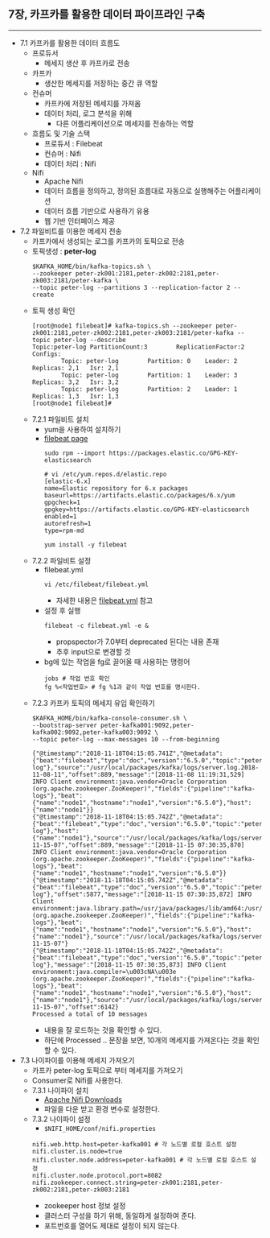 ## 7장, 카프카를 활용한 데이터 파이프라인 구축
---
- 7.1 카프카를 활용한 데이터 흐름도
    - 프로듀서
        - 메세지 생산 후 카프카로 전송
    - 카프카
        - 생산한 메세지를 저장하는 중간 큐 역할
    - 컨슈머
        - 카프카에 저장된 메세지를 가져옴
        - 데이터 처리, 로그 분석을 위해
            - 다른 어플리케이션으로 메세지를 전송하는 역할
    - 흐름도 및 기술 스택
        - 프로듀서 : Filebeat
        - 컨슈머 : Nifi
        - 데이터 처리 : Nifi
    - Nifi
        - Apache Nifi
        - 데이터 흐름을 정의하고, 정의된 흐름대로 자동으로 실행해주는 어플리케이션
        - 데이터 흐름 기반으로 사용하기 유용
        - 웹 기반 인터페이스 제공
- 7.2 파일비트를 이용한 메세지 전송
    - 카프카에서 생성되는 로그를 카프카의 토픽으로 전송
    - 토픽생성 : **peter-log**
        ```
        $KAFKA_HOME/bin/kafka-topics.sh \
        --zookeeper peter-zk001:2181,peter-zk002:2181,peter-zk003:2181/peter-kafka \
        --topic peter-log --partitions 3 --replication-factor 2 --create
        ```
    - 토픽 생성 확인
        ```
        [root@node1 filebeat]# kafka-topics.sh --zookeeper peter-zk001:2181,peter-zk002:2181,peter-zk003:2181/peter-kafka --topic peter-log --describe
        Topic:peter-log PartitionCount:3        ReplicationFactor:2     Configs:
                Topic: peter-log        Partition: 0    Leader: 2       Replicas: 2,1   Isr: 2,1
                Topic: peter-log        Partition: 1    Leader: 3       Replicas: 3,2   Isr: 3,2
                Topic: peter-log        Partition: 2    Leader: 1       Replicas: 1,3   Isr: 1,3
        [root@node1 filebeat]# 
        ```
    - 7.2.1 파일비트 설치
        - yum을 사용하여 설치하기
        - [filebeat page](https://www.elastic.co/guide/en/beats/filebeat/current/setup-repositories.html)
            ```
            sudo rpm --import https://packages.elastic.co/GPG-KEY-elasticsearch
            
            # vi /etc/yum.repos.d/elastic.repo
            [elastic-6.x]
            name=Elastic repository for 6.x packages
            baseurl=https://artifacts.elastic.co/packages/6.x/yum
            gpgcheck=1
            gpgkey=https://artifacts.elastic.co/GPG-KEY-elasticsearch
            enabled=1
            autorefresh=1
            type=rpm-md

            yum install -y filebeat
            ```
    - 7.2.2 파일비트 설정
        - filebeat.yml
            ```
            vi /etc/filebeat/filebeat.yml
            ```
            - 자세한 내용은 [filebeat.yml](kafka_docker/node1/filebeat/filebeat.yml) 참고
        - 설정 후 실행
            ```
            filebeat -c filebeat.yml -e &
            ```
            - propspector가 7.0부터 deprecated 된다는 내용 존재
            - 추후 input으로 변경할 것
        - bg에 있는 작업을 fg로 끌어올 때 사용하는 명령어
            ```
            jobs # 작업 번호 확인
            fg %<작업번호> # fg %1과 같이 작업 번호를 명시한다.

            ```
    - 7.2.3 카프카 토픽의 메세지 유입 확인하기
        ```
        $KAFKA_HOME/bin/kafka-console-consumer.sh \
        --bootstrap-server peter-kafka001:9092,peter-kafka002:9092,peter-kafka003:9092 \
        --topic peter-log --max-messages 10 --from-beginning

        {"@timestamp":"2018-11-18T04:15:05.741Z","@metadata":{"beat":"filebeat","type":"doc","version":"6.5.0","topic":"peter-log"},"source":"/usr/local/packages/kafka/logs/server.log.2018-11-08-11","offset":889,"message":"[2018-11-08 11:19:31,529] INFO Client environment:java.vendor=Oracle Corporation (org.apache.zookeeper.ZooKeeper)","fields":{"pipeline":"kafka-logs"},"beat":{"name":"node1","hostname":"node1","version":"6.5.0"},"host":{"name":"node1"}}
        {"@timestamp":"2018-11-18T04:15:05.742Z","@metadata":{"beat":"filebeat","type":"doc","version":"6.5.0","topic":"peter-log"},"host":{"name":"node1"},"source":"/usr/local/packages/kafka/logs/server.log.2018-11-15-07","offset":889,"message":"[2018-11-15 07:30:35,870] INFO Client environment:java.vendor=Oracle Corporation (org.apache.zookeeper.ZooKeeper)","fields":{"pipeline":"kafka-logs"},"beat":{"name":"node1","hostname":"node1","version":"6.5.0"}}
        {"@timestamp":"2018-11-18T04:15:05.742Z","@metadata":{"beat":"filebeat","type":"doc","version":"6.5.0","topic":"peter-log"},"offset":5877,"message":"[2018-11-15 07:30:35,872] INFO Client environment:java.library.path=/usr/java/packages/lib/amd64:/usr/lib64:/lib64:/lib:/usr/lib (org.apache.zookeeper.ZooKeeper)","fields":{"pipeline":"kafka-logs"},"beat":{"name":"node1","hostname":"node1","version":"6.5.0"},"host":{"name":"node1"},"source":"/usr/local/packages/kafka/logs/server.log.2018-11-15-07"}
        {"@timestamp":"2018-11-18T04:15:05.742Z","@metadata":{"beat":"filebeat","type":"doc","version":"6.5.0","topic":"peter-log"},"message":"[2018-11-15 07:30:35,873] INFO Client environment:java.compiler=\u003cNA\u003e (org.apache.zookeeper.ZooKeeper)","fields":{"pipeline":"kafka-logs"},"beat":{"name":"node1","hostname":"node1","version":"6.5.0"},"host":{"name":"node1"},"source":"/usr/local/packages/kafka/logs/server.log.2018-11-15-07","offset":6142}
        Processed a total of 10 messages
        ```
        - 내용을 잘 로드하는 것을 확인할 수 있다.
        - 하단에 Processed .. 문장을 보면, 10개의 메세지를 가져온다는 것을 확인할 수 있다.
- 7.3 나이파이를 이용해 메세지 가져오기
    - 카프카 peter-log 토픽으로 부터 메세지를 가져오기
    - Consumer로 Nifi를 사용한다.
    - 7.3.1 나이파이 설치
        - [Apache Nifi Downloads](https://nifi.apache.org/download.html)
        - 파일을 다운 받고 환경 변수로 설정한다.
    - 7.3.2 나이파이 설정
        - ```$NIFI_HOME/conf/nifi.properties```
        ```
        nifi.web.http.host=peter-kafka001 # 각 노드별 로컬 호스트 설정
        nifi.cluster.is.node=true
        nifi.cluster.node.address=peter-kafka001 # 각 노드별 로컬 호스트 설정
        nifi.cluster.node.protocol.port=8082
        nifi.zookeeper.connect.string=peter-zk001:2181,peter-zk002:2181,peter-zk003:2181
        ```
        - zookeeper host 정보 설정
        - 클러스터 구성을 하기 위해, 동일하게 설정하여 준다.
        - 포트번호를 열어도 제대로 설정이 되지 않는다.

